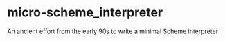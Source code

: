 # micro-scheme_interpreter
An ancient effort from the early 90s to write a minimal Scheme interpreter
